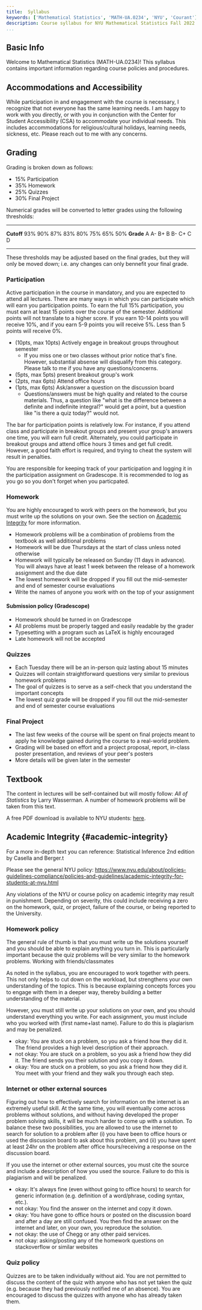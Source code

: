 ```yaml
---
title:  Syllabus
keywords: ['Mathematical Statistics', 'MATH-UA.0234', 'NYU', 'Courant']
description: Course syllabus for NYU Mathematical Statistics Fall 2022
...
```


## Basic Info

Welcome to Mathematical Statistics (MATH-UA.0234)!
This syllabus contains important information regarding course policies and procedures.


## Accommodations and Accessibility

While participation in and engagement with the course is necessary, I recognize that not everyone has the same learning needs. I am happy to work with you directly, or with you in conjunction with the Center for Student Accessibility (CSA) to accommodate your individual needs. This includes accommodations for religious/cultural holidays, learning needs, sickness, etc.
Please reach out to me with any concerns.

## Grading

Grading is broken down as follows:

- 15% Participation
- 35% Homework
- 25% Quizzes
- 30% Final Project

Numerical grades will be converted to letter grades using the following thresholds:

-----------  ---- ---- ---- ---- ---- ---- ---- ----
**Cutoff**   93%  90%  87%  83%  80%  75%  65%  50%
**Grade**    A    A-   B+   B    B-   C+   C    D 
-----------  ---- ---- ---- ---- ---- ---- ---- ----

These thresholds may be adjusted based on the final grades, but they will only be moved down; i.e. any changes can only bennefit your final grade.
  
### Participation

Active participation in the course in mandatory, and you are expected to attend all lectures. There are many ways in which you can participate which will earn you participation points. To earn the full 15% participation, you must earn at least 15 points over the course of the semester. Additional points will not translate to a higher score. If you earn 10-14 points you will receive 10%, and if you earn 5-9 points you will receive 5%. Less than 5 points will receive 0%.

- (10pts, max 10pts) Actively engage in breakout groups throughout semester
	- If you miss one or two classes without prior notice that's fine. However, substantial absense will disqualify from this category. Please talk to me if you have any questions/concerns.
- (5pts, max 5pts) present breakout group's work
- (2pts, max 6pts) Attend office hours
- (1pts, max 6pts) Ask/answer a question on the discussion board
	- Questions/answers must be high quality and related to the course materials. Thus, a question like "what is the difference between a definite and indefinite integral?" would get a point, but a question like "is there a quiz today?" would not.

The bar for participation points is relatively low. For instance, if you attend class and participate in breakout groups and present your group's answers one time, you will earn full credit. Alternately, you could participate in breakout groups and attend office hours 3 times and get full credit. 
However, a good faith effort is required, and trying to cheat the system will result in penalties.

You are responsible for keeping track of your participation and logging it in the participation assignment on Gradescope. It is recommended to log as you go so you don't forget when you particpated.


### Homework

You are highly encouraged to work with peers on the homework, but you must write up the solutions on your own. See the section on [Academic Integrity](#academic-integrity) for more information.

- Homework problems will be a combination of problems from the textbook as well additional problems
- Homework will be due Thursdays at the start of class unless noted otherwise
- Homework will typically be released on Sunday (11 days in advance). You will always have at least 1 week between the release of a homework assignment and the due date
- The lowest homework will be dropped if you fill out the mid-semester and end of semester course evaluations
- Write the names of anyone you work with on the top of your assignment


#### Submission policy (Gradescope)

- Homework should be turned in on Gradescope
- All problems must be properly tagged and easily readable by the grader
- Typesetting with a program such as LaTeX is highly encouraged
- Late homework will not be accepted


### Quizzes

- Each Tuesday there will be an in-person quiz lasting about 15 minutes
- Quizzes will contain straightforward questions very similar to previous homework problems
- The goal of quizzes is to serve as a self-check that you understand the important concepts
- The lowest quiz grade will be dropped if you fill out the mid-semester and end of semester course evaluations


### Final Project

- The last few weeks of the course will be spent on final projects meant to apply he knowledge gained during the course to a real-world problem.
- Grading will be based on effort and a project proposal, report, in-class poster presentation, and reviews of your peer's posters
- More details will be given later in the semester


## Textbook

The content in lectures will be self-contained but will mostly follow: *All of Statistics* by Larry Wasserman. A number of homework problems will be taken from this text.

A free PDF download is available to NYU students: [here](https://link.springer.com/book/10.1007/978-0-387-21736-9).


## Academic Integrity {#academic-integrity}

For a more in-depth text you can reference: Statistical Inference 2nd edition by Casella and Berger.t


Please see the general NYU policy: https://www.nyu.edu/about/policies-guidelines-compliance/policies-and-guidelines/academic-integrity-for-students-at-nyu.html

Any violations of the NYU or course policy on academic integrity may result in punishment. Depending on severity, this could include receiving a zero on the homework, quiz, or project, failure of the course, or being reported to the University.

### Homework policy

The general rule of thumb is that you must write up the solutions yourself and you should be able to explain anything you turn in. This is particularly important because the quiz problems will be very similar to the homework problems.
Working with friends/classmates

As noted in the syllabus, you are encouraged to work together with peers. This not only helps to cut down on the workload, but strengthens your own understanding of the topics. This is because explaining concepts forces you to engage with them in a deeper way, thereby building a better understanding of the material.

However, you must still write up your solutions on your own, and you should understand everything you write. For each assignment, you must include who you worked with (first name+last name). Failure to do this is plagiarism and may be penalized.

- <span class="syllabus-ok">okay</span>: You are stuck on a problem, so you ask a friend how they did it. The friend provides a high level description of their approach.
- <span class="syllabus-notok">not okay</span>: You are stuck on a problem, so you ask a friend how they did it. The friend sends you their solution and you copy it down.
- <span class="syllabus-ok">okay</span>: You are stuck on a problem, so you ask a friend how they did it. You meet with your friend and they walk you through each step.

### Internet or other external sources

Figuring out how to effectively search for information on the internet is an extremely useful skill. At the same time, you will eventually come across problems without solutions, and without having developed the proper problem solving skills, it will be much harder to come up with a solution. To balance these two possibilities, you are allowed to use the internet to search for solution to a problem after (i) you have been to office hours or used the discussion board to ask about this problem, and (ii) you have spent at least 24hr on the problem after office hours/receiving a response on the discussion board.

If you use the internet or other external sources, you must cite the source and include a description of how you used the source. Failure to do this is plagiarism and will be penalized.

- <span class="syllabus-ok">okay</span>: It's always fine (even without going to office hours) to search for generic information (e.g. definition of a word/phrase, coding syntax, etc.).
- <span class="syllabus-notok">not okay</span>: You find the answer on the internet and copy it down.
- <span class="syllabus-ok">okay</span>: You have gone to office hours or posted on the discussion board and after a day are still confused. You then find the answer on the internet and later, on your own, you reproduce the solution.
- <span class="syllabus-notok">not okay</span>: the use of Chegg or any other paid services.
- <span class="syllabus-notok">not okay</span>: asking/posting any of the homework questions on stackoverflow or similar websites

### Quiz policy

Quizzes are to be taken individually without aid. You are not permitted to discuss the content of the quiz with anyone who has not yet taken the quiz (e.g. because they had previously notified me of an absence). You are encouraged to discuss the quizzes with anyone who has already taken them.

